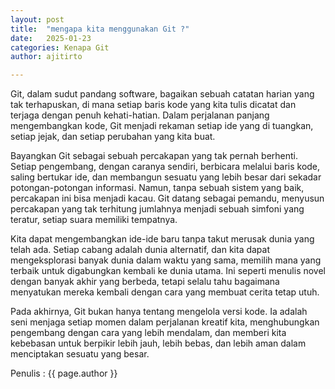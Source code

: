```yaml
---
layout: post
title:  "mengapa kita menggunakan Git ?"
date:   2025-01-23 
categories: Kenapa Git
author: ajitirto

---
```



Git, dalam sudut pandang software, bagaikan sebuah catatan harian yang tak terhapuskan, di mana setiap baris kode  yang kita tulis dicatat dan terjaga dengan penuh kehati-hatian. Dalam perjalanan panjang mengembangkan kode, Git menjadi rekaman setiap ide yang di tuangkan, setiap jejak, dan setiap perubahan yang kita buat.

Bayangkan Git sebagai sebuah percakapan yang tak pernah berhenti. Setiap pengembang, dengan caranya sendiri, berbicara melalui baris kode, saling bertukar ide, dan membangun sesuatu yang lebih besar dari sekadar potongan-potongan informasi. Namun, tanpa sebuah sistem yang baik, percakapan ini bisa menjadi kacau. Git datang sebagai pemandu, menyusun percakapan yang tak terhitung jumlahnya menjadi sebuah simfoni yang teratur, setiap suara memiliki tempatnya.

Kita dapat mengembangkan ide-ide baru tanpa takut merusak dunia yang telah ada. Setiap cabang adalah dunia alternatif, dan kita dapat mengeksplorasi banyak dunia dalam waktu yang sama, memilih mana yang terbaik untuk digabungkan kembali ke dunia utama. Ini seperti menulis novel dengan banyak akhir yang berbeda, tetapi selalu tahu bagaimana menyatukan mereka kembali dengan cara yang membuat cerita tetap utuh.

Pada akhirnya, Git bukan hanya tentang mengelola versi kode. Ia adalah seni menjaga setiap momen dalam perjalanan kreatif kita, menghubungkan pengembang dengan cara yang lebih mendalam, dan memberi kita kebebasan untuk berpikir lebih jauh, lebih bebas, dan lebih aman dalam menciptakan sesuatu yang besar.

Penulis : {{ page.author }}

